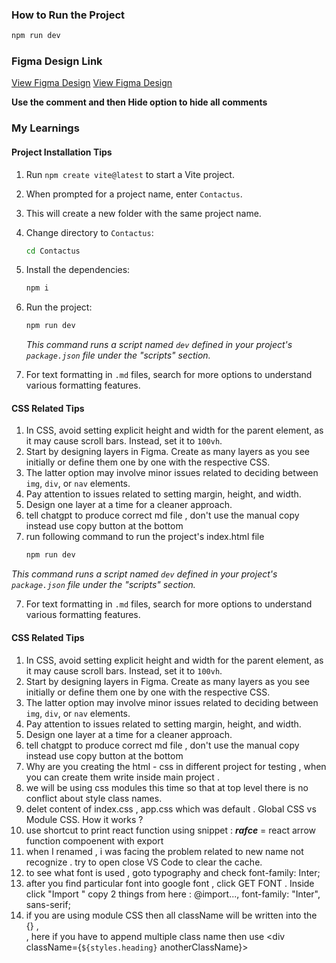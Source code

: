 
### How to Run the Project

```bash
npm run dev
```

### Figma Design Link

[View Figma Design](https://www.figma.com/design/rephrU2FVgN8MFz6XhnP51/Learn-React-with-10-Projects?node-id=2-5&t=67gWbHg4QidL97sJ-0)
[View Figma Design](https://www.figma.com/community/file/1349347949687912630/contact-form-page)


**Use the comment and then Hide option to hide all comments**

### My Learnings

#### Project Installation Tips

1. Run `npm create vite@latest` to start a Vite project.
2. When prompted for a project name, enter `Contactus`.
3. This will create a new folder with the same project name.
4. Change directory to `Contactus`:

    ```bash
    cd Contactus
    ```

5. Install the dependencies:

    ```bash
    npm i
    ```

6. Run the project:

    ```bash
    npm run dev
    ```

   _This command runs a script named `dev` defined in your project's `package.json` file under the "scripts" section._

7. For text formatting in `.md` files, search for more options to understand various formatting features.

#### CSS Related Tips

1. In CSS, avoid setting explicit height and width for the parent element, as it may cause scroll bars. Instead, set it to `100vh`.
2. Start by designing layers in Figma. Create as many layers as you see initially or define them one by one with the respective CSS.
3. The latter option may involve minor issues related to deciding between `img`, `div`, or `nav` elements.
4. Pay attention to issues related to setting margin, height, and width.
5. Design one layer at a time for a cleaner approach.
6. tell chatgpt to produce correct md file , don't use the manual copy instead use copy button at the bottom
7. run following command to run the project's index.html file
   ```bash
   npm run dev

 _This command runs a script named `dev` defined in your project's `package.json` file under the "scripts" section._

7. For text formatting in `.md` files, search for more options to understand various formatting features.

#### CSS Related Tips

1. In CSS, avoid setting explicit height and width for the parent element, as it may cause scroll bars. Instead, set it to `100vh`.
2. Start by designing layers in Figma. Create as many layers as you see initially or define them one by one with the respective CSS.
3. The latter option may involve minor issues related to deciding between `img`, `div`, or `nav` elements.
4. Pay attention to issues related to setting margin, height, and width.
5. Design one layer at a time for a cleaner approach.
6. tell chatgpt to produce correct md file , don't use the manual copy instead use copy button at the bottom
7. Why are you creating the html - css in different project for testing , when you can create them write inside main project .
8. we will be using css modules this time so that at top level there is no conflict about style class names.
9. delet content of index.css , app.css which was default  . Global CSS vs Module CSS. How it works ?
10. use shortcut to print react function using snippet : ***rafce***  = react arrow function compoenent with export
11. when I renamed , i was facing the problem related to new name not recognize . try to open close VS Code to clear the cache.
12. to see what font is used , goto typography and check font-family: Inter;
13. after you find particular font into google font , click GET FONT . Inside click "Import " copy 2 things from here  : @import...,    font-family: "Inter", sans-serif;
14. if you are using module CSS then all className will be written into the {} ,  <div className={styles.heading}>  , here if you have to append multiple class name then use  <div className={`${styles.heading}` anotherClassName}>

